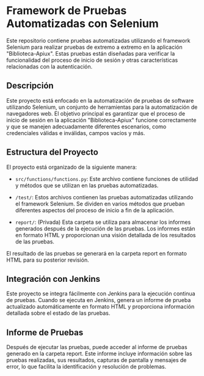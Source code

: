 # Framework de Pruebas Automatizadas con Selenium

Este repositorio contiene pruebas automatizadas utilizando el framework Selenium para realizar pruebas de extremo a extremo en la aplicación "Biblioteca-Apiux". Estas pruebas están diseñadas para verificar la funcionalidad del proceso de inicio de sesión y otras características relacionadas con la autenticación.

## Descripción

Este proyecto está enfocado en la automatización de pruebas de software utilizando Selenium, un conjunto de herramientas para la automatización de navegadores web. El objetivo principal es garantizar que el proceso de inicio de sesión en la aplicación "Biblioteca-Apiux" funcione correctamente y que se manejen adecuadamente diferentes escenarios, como credenciales válidas e inválidas, campos vacíos y más.

## Estructura del Proyecto

El proyecto está organizado de la siguiente manera:

- `src/functions/functions.py`: Este archivo contiene funciones de utilidad y métodos que se utilizan en las pruebas automatizadas.

- `/test/`: Estos archivos contienen las pruebas automatizadas utilizando el framework Selenium. Se dividen en varios métodos que prueban diferentes aspectos del proceso de inicio a fin de la aplicación.

- `report/`: (Privada) Esta carpeta se utiliza para almacenar los informes generados después de la ejecución de las pruebas. Los informes están en formato HTML y proporcionan una visión detallada de los resultados de las pruebas.

El resultado de las pruebas se generará en la carpeta report en formato HTML para su posterior revisión.

## Integración con Jenkins
Este proyecto se integra fácilmente con Jenkins para la ejecución continua de pruebas. Cuando se ejecuta en Jenkins, genera un informe de prueba actualizado automáticamente en formato HTML y proporciona información detallada sobre el estado de las pruebas.

## Informe de Pruebas
Después de ejecutar las pruebas, puede acceder al informe de pruebas generado en la carpeta report. Este informe incluye información sobre las pruebas realizadas, sus resultados, capturas de pantalla y mensajes de error, lo que facilita la identificación y resolución de problemas.
